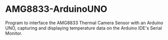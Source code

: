 # AMG8833-ArduinoUNO
Program to interface the AMG8833 Thermal Camera Sensor with an Arduino UNO, capturing and displaying temperature data on the Arduino IDE's Serial Monitor.
